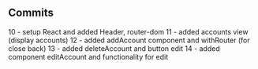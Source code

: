 ## Commits 

10 - setup React and added Header, router-dom
11 - added accounts view (display accounts)
12 - added addAccount component and withRouter (for close back)
13 - added deleteAccount and button edit
14 - added component editAccount and functionality for edit